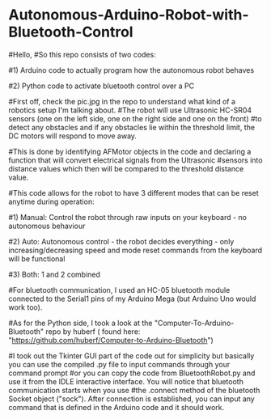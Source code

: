 # Autonomous-Arduino-Robot-with-Bluetooth-Control
#Hello,
#So this repo consists of two codes:

#1) Arduino code to actually program how the autonomous robot behaves

#2) Python code to activate bluetooth control over a PC

#First off, check the pic.jpg in the repo to understand what kind of a robotics setup I'm talking about.
#The robot will use Ultrasonic HC-SR04 sensors (one on the left side, one on the right side and one on the front)
#to detect any obstacles and if any obstacles lie within the threshold limit, the DC motors will respond to move away.

#This is done by identifying AFMotor objects in the code and declaring a function that will convert electrical signals from the Ultrasonic
#sensors into distance values which then will be compared to the threshold distance value.

#This code allows for the robot to have 3 different modes that can be reset anytime during operation:

#1) Manual: Control the robot through raw inputs on your keyboard - no autonomous behaviour

#2) Auto: Autonomous control - the robot decides everything - only increasing/decreasing speed and mode reset commands from the keyboard will be functional

#3) Both: 1 and 2 combined

#For bluetooth communication, I used an HC-05 bluetooth module connected to the Serial1 pins of my Arduino Mega (but Arduino Uno would work too).

#As for the Python side, I took a look at the "Computer-To-Arduino-Bluetooth" repo by huberf ( found here: "https://github.com/huberf/Computer-to-Arduino-Bluetooth")

#I took out the Tkinter GUI part of the code out for simplicity but basically you can use the compiled .py file to input commands through your command prompt
#or you can copy the code from BluetoothRobot.py and use it from the IDLE interactive interface. You will notice that bluetooth communication starts when you use
#the .connect method of the bluetooth Socket object ("sock"). After connection is established, you can input any command that is defined in the Arduino code and it should work.
